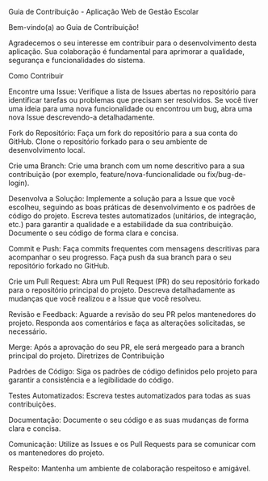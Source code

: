 Guia de Contribuição - Aplicação Web de Gestão Escolar

Bem-vindo(a) ao Guia de Contribuição!

Agradecemos o seu interesse em contribuir para o desenvolvimento desta aplicação. Sua colaboração é fundamental para aprimorar a qualidade, segurança e funcionalidades do sistema.

Como Contribuir

Encontre uma Issue:
Verifique a lista de Issues abertas no repositório para identificar tarefas ou problemas que precisam ser resolvidos.
Se você tiver uma ideia para uma nova funcionalidade ou encontrou um bug, abra uma nova Issue descrevendo-a detalhadamente.

Fork do Repositório:
Faça um fork do repositório para a sua conta do GitHub.
Clone o repositório forkado para o seu ambiente de desenvolvimento local.

Crie uma Branch:
Crie uma branch com um nome descritivo para a sua contribuição (por exemplo, feature/nova-funcionalidade ou fix/bug-de-login).

Desenvolva a Solução:
Implemente a solução para a Issue que você escolheu, seguindo as boas práticas de desenvolvimento e os padrões de código do projeto.
Escreva testes automatizados (unitários, de integração, etc.) para garantir a qualidade e a estabilidade da sua contribuição.
Documente o seu código de forma clara e concisa.

Commit e Push:
Faça commits frequentes com mensagens descritivas para acompanhar o seu progresso.
Faça push da sua branch para o seu repositório forkado no GitHub.

Crie um Pull Request:
Abra um Pull Request (PR) do seu repositório forkado para o repositório principal do projeto.
Descreva detalhadamente as mudanças que você realizou e a Issue que você resolveu.

Revisão e Feedback:
Aguarde a revisão do seu PR pelos mantenedores do projeto.
Responda aos comentários e faça as alterações solicitadas, se necessário.

Merge:
Após a aprovação do seu PR, ele será mergeado para a branch principal do projeto.
Diretrizes de Contribuição

Padrões de Código: Siga os padrões de código definidos pelo projeto para garantir a consistência e a legibilidade do código.

Testes Automatizados: Escreva testes automatizados para todas as suas contribuições.

Documentação: Documente o seu código e as suas mudanças de forma clara e concisa.

Comunicação: Utilize as Issues e os Pull Requests para se comunicar com os mantenedores do projeto.

Respeito: Mantenha um ambiente de colaboração respeitoso e amigável.